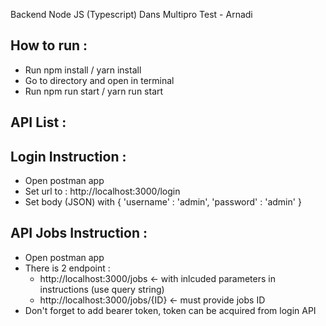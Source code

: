 Backend Node JS (Typescript) Dans Multipro Test - Arnadi

<h2>How to run : </h2>

<ul>
    <li>Run npm install / yarn install</li>
    <li>Go to directory and open in terminal</li>
    <li>Run npm run start / yarn run start</li>
</ul>

<h2>API List : </h2>

<h2>Login Instruction : </h2>
<ul>
    <li>Open postman app</li>
    <li>Set url to : http://localhost:3000/login</li>
    <li>Set body (JSON) with { 'username' : 'admin', 'password' : 'admin' } </li>
</ul>

<h2>API Jobs Instruction : </h2>
<ul>
    <li>Open postman app</li>
    <li>
        There is 2 endpoint :
        <ul>
            <li>http://localhost:3000/jobs <- with inlcuded parameters in instructions (use query string)</li>
            <li>http://localhost:3000/jobs/{ID} <- must provide jobs ID</li>
        </ul> 
    </li>
    <li>Don't forget to add bearer token, token can be acquired from login API</li>
</ul>